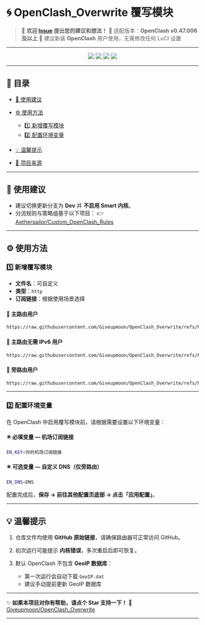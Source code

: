 # 🌀 OpenClash_Overwrite 覆写模块

> 💬 **欢迎 [Issue](https://github.com/Giveupmoon/OpenClash_Overwrite/issues) 提出您的建议和想法！**
> 🧩 适配版本：**OpenClash v0.47.006 及以上**
> 🧱 建议新装 **OpenClash** 用户使用，无需修改任何 LuCI 设置

---

<p align="center">
  <img src="https://img.shields.io/github/last-commit/Giveupmoon/OpenClash_Overwrite?style=for-the-badge&logo=git&label=Last%20Update" />
  <img src="https://img.shields.io/github/repo-size/Giveupmoon/OpenClash_Overwrite?style=for-the-badge&logo=github&label=Repo%20Size" />
  <img src="https://img.shields.io/badge/OpenClash-v0.47.006%2B-blue?style=for-the-badge&logo=openwrt" />
  <img src="https://img.shields.io/badge/License-MIT-green?style=for-the-badge" />
</p>

---

## 📖 目录

* [📌 使用建议](#-使用建议)
* [⚙️ 使用方法](#️-使用方法)

  * [1️⃣ 新增覆写模块](#1️⃣-新增覆写模块)
  * [2️⃣ 配置环境变量](#2️⃣-配置环境变量)
* [💡 温馨提示](#-温馨提示)
* [📂 项目来源](#-项目来源)

---

## 📌 使用建议

* 建议切换更新分支为 **Dev** 并 **不启用 Smart 内核**。
* 分流规则与策略组基于以下项目：
  👉 [Aethersailor/Custom_OpenClash_Rules](https://github.com/Aethersailor/Custom_OpenClash_Rules.git)

---

## ⚙️ 使用方法

### 1️⃣ 新增覆写模块

* **文件名**：可自定义
* **类型**：`http`
* **订阅链接**：根据使用场景选择

#### 🔹 主路由用户

```bash
https://raw.githubusercontent.com/Giveupmoon/OpenClash_Overwrite/refs/heads/main/Overwrite/Overwrite.conf
```

#### 🔹 主路由无需 IPv6 用户

```bash
https://raw.githubusercontent.com/Giveupmoon/OpenClash_Overwrite/refs/heads/main/Overwrite/Overwrite-noipv6.conf
```

#### 🔹 旁路由用户

```bash
https://raw.githubusercontent.com/Giveupmoon/OpenClash_Overwrite/refs/heads/main/Overwrite/Overwrite-bypass.conf
```

---

### 2️⃣ 配置环境变量

在 OpenClash 中启用覆写模块前，请根据需要设置以下环境变量：

#### ✴️ 必填变量 — 机场订阅链接

```bash
EN_KEY=你的机场订阅链接
```

#### ✴️ 可选变量 — 自定义 DNS（仅旁路由）

```bash
EN_DNS=DNS
```

配置完成后，**保存 → 前往其他配置页底部 → 点击「应用配置」**。

---

## 💡 温馨提示

1. 仓库文件均使用 **GitHub 原始链接**，请确保路由器可正常访问 GitHub。
2. 初次运行可能提示 **内核错误**，多次重启后即可恢复。
3. 默认 OpenClash 不包含 **GeoIP 数据库**：

   * 第一次运行会自动下载 `GeoIP.dat`
   * 建议手动提前更新 GeoIP 数据库

---

✨ **如果本项目对你有帮助，请点个 Star 支持一下！**
🧡 [Giveupmoon/OpenClash_Overwrite](https://github.com/Giveupmoon/OpenClash_Overwrite)

---
